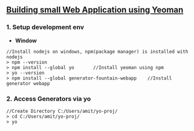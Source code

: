 ## [Building small Web Application using Yeoman](https://yeoman.io/codelab/)

### 1. Setup development env
- **Window**
```console
//Install nodejs on windows, npm(package manager) is installed with nodejs
> npm --version
> npm install --global yo       //Install yeoman using npm
> yo --version
> npm install --global generator-fountain-webapp    //Install generator webapp
```
### 2. Access Generators via yo
```console
//Create Directory C:/Users/amit/yo-proj/
> cd C:/Users/amit/yo-proj/
> yo
```
